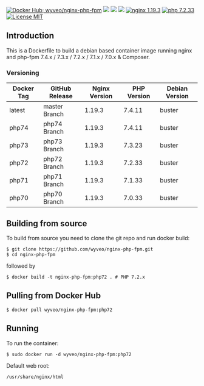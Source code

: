 [![Docker Hub; wyveo/nginx-php-fpm](https://img.shields.io/badge/docker%20hub-wyveo%2Fnginx--php--fpm-blue.svg?&logo=docker&style=for-the-badge)](https://hub.docker.com/r/wyveo/nginx-php-fpm/) [![](https://badges.weareopensource.me/docker/pulls/wyveo/nginx-php-fpm?style=for-the-badge)](https://hub.docker.com/r/wyveo/nginx-php-fpm/) [![](https://badges.weareopensource.me/docker/image-size/wyveo/nginx-php-fpm/php72?style=for-the-badge)](https://microbadger.com/images/wyveo/nginx-php-fpm) [![](https://img.shields.io/microbadger/layers/wyveo/nginx-php-fpm/php72.svg?&style=for-the-badge)](https://microbadger.com/images/wyveo/nginx-php-fpm) [![nginx 1.19.3](https://img.shields.io/badge/nginx-1.19.3-brightgreen.svg?&logo=nginx&logoColor=white&style=for-the-badge)](https://nginx.org/en/CHANGES) [![php 7.2.33](https://img.shields.io/badge/php--fpm-7.2.33-blue.svg?&logo=php&logoColor=white&style=for-the-badge)](https://secure.php.net/releases/7_2_33.php) [![License MIT](https://img.shields.io/badge/license-MIT-blue.svg?&style=for-the-badge)](https://github.com/wyveo/nginx-php-fpm/blob/master/LICENSE)

## Introduction
This is a Dockerfile to build a debian based container image running nginx and php-fpm 7.4.x / 7.3.x / 7.2.x / 7.1.x / 7.0.x & Composer.

### Versioning
| Docker Tag | GitHub Release | Nginx Version | PHP Version | Debian Version |
|-----|-------|-----|--------|--------|
| latest | master Branch |1.19.3 | 7.4.11 | buster |
| php74 | php74 Branch |1.19.3 | 7.4.11 | buster |
| php73 | php73 Branch |1.19.3 | 7.3.23 | buster |
| php72 | php72 Branch |1.19.3 | 7.2.33 | buster |
| php71 | php71 Branch |1.19.3 | 7.1.33 | buster |
| php70 | php70 Branch |1.19.3 | 7.0.33 | buster |

## Building from source
To build from source you need to clone the git repo and run docker build:
```
$ git clone https://github.com/wyveo/nginx-php-fpm.git
$ cd nginx-php-fpm
```

followed by
```
$ docker build -t nginx-php-fpm:php72 . # PHP 7.2.x
```


## Pulling from Docker Hub
```
$ docker pull wyveo/nginx-php-fpm:php72
```

## Running
To run the container:
```
$ sudo docker run -d wyveo/nginx-php-fpm:php72
```

Default web root:
```
/usr/share/nginx/html
```
